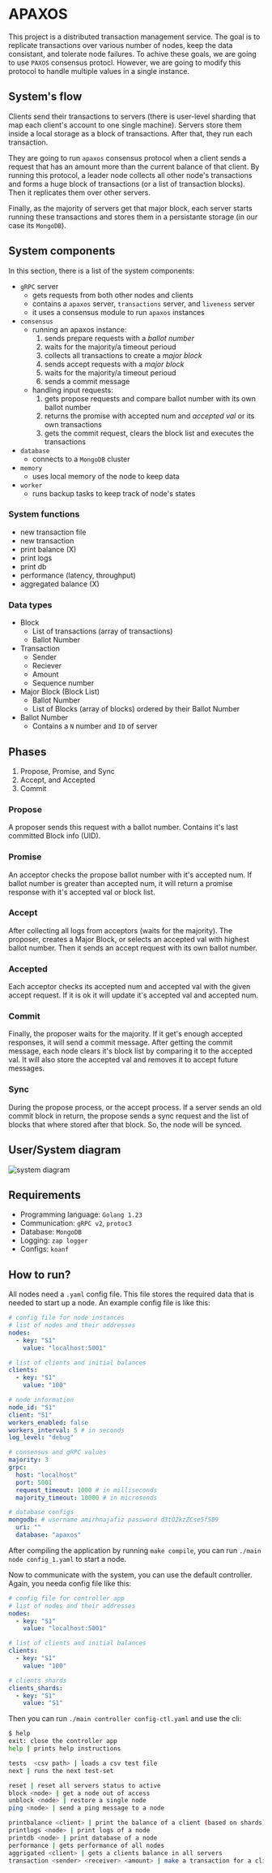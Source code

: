 # APAXOS

This project is a distributed transaction management service. The goal is to replicate transactions over various number of nodes, keep the data consistant, and tolerate node failures. To achive these goals, we are going to use `PAXOS` consensus protocl. However, we are going to modify this protocol to handle multiple values in a single instance.

## System's flow

Clients send their transactions to servers (there is user-level sharding that map each client's account to one single machine). Servers store them inside a local storage as a block of transactions. After that, they run each transaction.

They are going to run `apaxos` consensus protocol when a client sends a request that has an amount more than the current balance of that client. By running this protocol, a leader node collects all other node's transactions and forms a huge block of transactions (or a list of transaction blocks). Then it replicates them over other servers.

Finally, as the majority of servers get that major block, each server starts running these transactions and stores them in a persistante storage (in our case its `MongoDB`).

## System components

In this section, there is a list of the system components:

- `gRPC` server
  - gets requests from both other nodes and clients
  - contains a `apaxos` server, `transactions` server, and `liveness` server
  - it uses a consensus module to run `apaxos` instances
- `consensus`
  - running an apaxos instance:
    1. sends prepare requests with a _ballot number_
    2. waits for the majority/a timeout perioud
    3. collects all transactions to create a _major block_
    4. sends accept requests with a _major block_
    5. waits for the majority/a timeout perioud
    6. sends a commit message
  - handling input requests:
    1. gets propose requests and compare ballot number with its own ballot number
    2. returns the promise with accepted num and _accepted val_ or its own transactions
    3. gets the commit request, clears the block list and executes the transactions
- `database`
  - connects to a `MongoDB` cluster
- `memory`
  - uses local memory of the node to keep data
- `worker`
  - runs backup tasks to keep track of node's states

### System functions

- new transaction file
- new transaction
- print balance (X)
- print logs
- print db
- performance (latency, throughput)
- aggregated balance (X)

### Data types

- Block
  - List of transactions (array of transactions)
  - Ballot Number
- Transaction
  - Sender
  - Reciever
  - Amount
  - Sequence number
- Major Block (Block List)
  - Ballot Number
  - List of Blocks (array of blocks) ordered by their Ballot Number
- Ballot Number
  - Contains a `N` number and `ID` of server

## Phases

1. Propose, Promise, and Sync
2. Accept, and Accepted
3. Commit

### Propose

A proposer sends this request with a ballot number. Contains it's last committed Block info (UID).

### Promise

An acceptor checks the propose ballot number with it's accepted num. If ballot number is greater than accepted num,
it will return a promise response with it's accepted val or block list.

### Accept

After collecting all logs from acceptors (waits for the majority). The proposer, creates a Major Block, or selects an accepted val with highest ballot number. Then it sends an accept request with its own ballot number.

### Accepted

Each acceptor checks its accepted num and accepted val with the given accept request. If it is ok it will update it's
accepted val and accepted num.

### Commit

Finally, the proposer waits for the majority. If it get's enough accepted responses, it will send a commit message.
After getting the commit message, each node clears it's block list by comparing it to the accepted val. It will also
store the accepted val and removes it to accept future messages.

### Sync

During the propose process, or the accept process. If a server sends an old commit block in return, the propose
sends a sync request and the list of blocks that where stored after that block. So, the node will be synced.

## User/System diagram

![system diagram](.github/assets/diagram.svg)

## Requirements

- Programming language: `Golang 1.23`
- Communication: `gRPC v2`, `protoc3`
- Database: `MongoDB`
- Logging: `zap logger`
- Configs: `koanf`

## How to run?

All nodes need a `.yaml` config file. This file stores the required data that is needed to start up a node. An example config file is like this:

```yaml
# config file for node instances
# list of nodes and their addresses
nodes:
  - key: "S1"
    value: "localhost:5001"

# list of clients and initial balances
clients:
  - key: "S1"
    value: "100"

# node information
node_id: "S1"
client: "S1"
workers_enabled: false
workers_interval: 5 # in seconds
log_level: "debug"

# consensus and gRPC values
majority: 3
grpc:
  host: "localhost"
  port: 5001
  request_timeout: 1000 # in milliseconds
  majority_timeout: 10000 # in microsends

# database configs
mongodb: # username amirhnajafiz password d3tO2kzZCse5f509
  uri: ""
  database: "apaxos"
```

After compiling the application by running `make compile`, you can run `./main node config_1.yaml` to start a node.

Now to communicate with the system, you can use the default controller. Again, you needa config file like this:

```yaml
# config file for controller app
# list of nodes and their addresses
nodes:
  - key: "S1"
    value: "localhost:5001"

# list of clients and initial balances
clients:
  - key: "S1"
    value: "100"

# clients shards
clients_shards:
  - key: "S1"
    value: "S1"
```

Then you can run `./main controller config-ctl.yaml` and use the cli:

```sh
$ help
exit: close the controller app
help | prints help instructions

tests  <csv path> | loads a csv test file
next | runs the next test-set

reset | reset all servers status to active
block <node> | get a node out of access
unblock <node> | restore a single node 
ping <node> | send a ping message to a node

printbalance <client> | print the balance of a client (based on shards)
printlogs <node> | print logs of a node
printdb <node> | print database of a node
performance | gets performance of all nodes
aggrigated <client> | gets a clients balance in all servers
transaction <sender> <receiver> <amount> | make a transaction for a client
```
